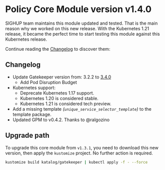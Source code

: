 # Policy Core Module version v1.4.0

SIGHUP team maintains this module updated and tested. That is the main reason why we worked on this new release.
With the Kubernetes 1.21 release, it became the perfect time to start testing this module against this Kubernetes
release.

Continue reading the [Changelog](#changelog) to discover them:

## Changelog

- Update Gatekeeper version from: 3.2.2 to [3.4.0](https://github.com/open-policy-agent/gatekeeper/releases/tag/v3.4.0)
  - Add Pod Disruption Budget
- Kubernetes support:
  - Deprecate Kubernetes 1.17 support.
  - Kubernetes 1.20 is considered stable.
  - Kubernetes 1.21 is considered tech preview.
- Add a missing template *(`unique_service_selector_template`)* to the template package.
- Updated GPM to v0.4.2. Thanks to @ralgozino

## Upgrade path

To upgrade this core module from `v1.3.1`, you need to download this new version, then apply the
`kustomize` project. No further action is required.

```bash
kustomize build katalog/gatekeeper | kubectl apply -f - --force
```
